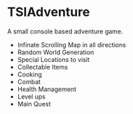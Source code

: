 # TSIAdventure

A small console based adventure game.

* Infinate Scrolling Map in all directions
* Random World Generation
* Special Locations to visit
* Collectable Items
* Cooking
* Combat
* Health Management
* Level ups
* Main Quest